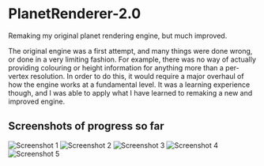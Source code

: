 # PlanetRenderer-2.0
Remaking my original planet rendering engine, but much improved.

The original engine was a first attempt, and many things were done wrong, or done in a very limiting fashion. For example, there was no way of actually providing colouring or height information for anything more than a per-vertex resolution. In order to do this, it would require a major overhaul of how the engine works at a fundamental level. It was a learning experience though, and I was able to apply what I have learned to remaking a new and improved engine.

## Screenshots of progress so far

![Screenshot 1](https://i.imgur.com/zHGE68a.png)
![Screenshot 2](https://i.imgur.com/TvsG6IS.jpg)
![Screenshot 3](https://cdn.discordapp.com/attachments/169182393784205313/582526166389227520/unknown.png)
![Screenshot 4](https://cdn.discordapp.com/attachments/169182393784205313/582524682352197632/unknown.png)
![Screenshot 5](https://cdn.discordapp.com/attachments/169182393784205313/582511484580528138/unknown.png)
